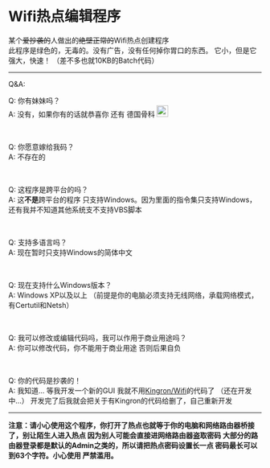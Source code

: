 # Wifi热点编辑程序
某个<del>爱抄袭的</del>人做出的<del>绝壁正常的</del>Wifi热点创建程序
<br>
此程序是绿色的，无毒的。没有广告，没有任何掉你胃口的东西。
它小，但是它强大，快速！ （差不多也就10KB的Batch代码）

<hr>

Q&A:

Q: 你有妹妹吗？
<br>
A: 没有，如果你有的话就恭喜你 还有 德国骨科 <img src="https://static.mengniang.org/common/7/71/%E6%BB%91%E7%A8%BD%E8%A1%A8%E6%83%85.jpg" alt="（滑稽）" height="23" width="23">

<br>

Q: 你愿意嫁给我码？
<br>
A: 不存在的

<br>

Q: 这程序是跨平台的吗？
<br>
A: 这<b>不是</b>跨平台的程序 只支持Windows。因为里面的指令集只支持Windows，还有我并不知道其他系统支不支持VBS脚本

<br>

Q: 支持多语言吗？
<br>
A: 现在暂时只支持Windows的简体中文

<br>

Q: 现在支持什么Windows版本？
<br>
A: Windows XP以及以上 （前提是你的电脑必须支持无线网络，承载网络模式，有Certutil和Netsh）

<br>

Q: 我可以修改或编辑代码吗，我可以作用于商业用途吗？
<br>
A: 你可以修改代码，你不能用于商业用途 否则后果自负

<br>

Q: 你的代码是抄袭的！
<br>
A: 我知道... 等我开发一个新的GUI 我就不用<a href="https://github.com/kingron/wifi">Kingron/Wifi</a>的代码了 （还在开发中...）
开发完了后我就会把关于有Kingron的代码给删了，自己重新开发

<hr>

<b>注意：请小心使用这个程序，你打开了热点也就等于你的电脑和网络路由器桥接了，别让陌生人进入热点 因为别人可能会直接进网络路由器盗取密码 大部分的路由器登录都是默认的Admin之类的，所以请把热点密码设置长一点 密码最长可以到63个字符。小心使用 严禁滥用。</b>
